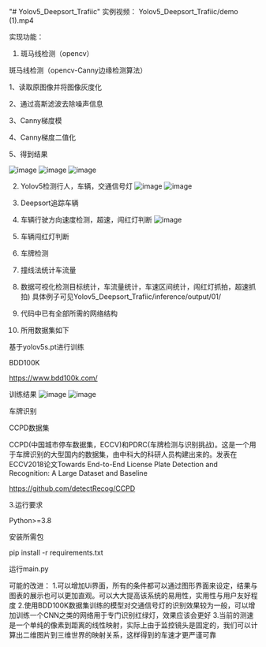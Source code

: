 "# Yolov5_Deepsort_Trafiic" 
实例视频：
Yolov5_Deepsort_Trafiic/demo (1).mp4

实现功能：

1. 斑马线检测（opencv）

  斑马线检测（opencv-Canny边缘检测算法）
  
  1、读取原图像并将图像灰度化
  
  2、通过高斯滤波去除噪声信息
  
  3、Canny梯度模
  
  4、Canny梯度二值化
  
  5、得到结果
  
  ![image](https://user-images.githubusercontent.com/54696432/172031700-83a86a7b-bbc8-41fb-82e7-23c3e3e25635.png)
  ![image](https://user-images.githubusercontent.com/54696432/172031706-f3c272a0-9757-48cd-be6f-1fad75cdb2ed.png)
  ![image](https://user-images.githubusercontent.com/54696432/172031712-4522275c-d3da-4cd9-bf45-38eb5c02c012.png)


2. Yolov5检测行人，车辆，交通信号灯
  ![image](https://user-images.githubusercontent.com/54696432/172031724-64b584ac-37b5-471e-b783-fb9815986be4.png)
  ![image](https://user-images.githubusercontent.com/54696432/172031730-e8429b65-99a8-4c23-b728-f899b1450b4c.png)

3. Deepsort追踪车辆

4. 车辆行驶方向速度检测，超速，闯红灯判断
  ![image](https://user-images.githubusercontent.com/54696432/172031734-8b691c3c-1205-47e6-b816-8c54fcc22278.png)

5. 车辆闯红灯判断

6. 车牌检测

7. 撞线法统计车流量

8. 数据可视化检测目标统计，车流量统计，车速区间统计，闯红灯抓拍，超速抓拍)
  具体例子可见Yolov5_Deepsort_Trafiic/inference/output/01/



1. 代码中已有全部所需的网络结构

2. 所用数据集如下

基于yolov5s.pt进行训练

BDD100K

https://www.bdd100k.com/

训练结果
![image](https://user-images.githubusercontent.com/54696432/172031921-edf666ec-4af6-49f0-b46b-e807e59a07dc.png)
![image](https://user-images.githubusercontent.com/54696432/172031924-43d672a5-6bf3-4f89-9992-9613729aef4e.png)


车牌识别

CCPD数据集

CCPD(中国城市停车数据集，ECCV)和PDRC(车牌检测与识别挑战)。这是一个用于车牌识别的大型国内的数据集，由中科大的科研人员构建出来的。发表在ECCV2018论文Towards End-to-End License Plate Detection and Recognition: A Large Dataset and Baseline

https://github.com/detectRecog/CCPD

3.运行要求

Python>=3.8

安装所需包

pip install -r requirements.txt

运行main.py

可能的改进：
1.可以增加Ui界面，所有的条件都可以通过图形界面来设定，结果与图表的展示也可以更加直观。可以大大提高该系统的易用性，实用性与用户友好程度
2.使用BDD100K数据集训练的模型对交通信号灯的识别效果较为一般，可以增加训练一个CNN之类的网络用于专门识别红绿灯，效果应该会更好
3.当前的测速是一个单纯的像素到距离的线性映射，实际上由于监控镜头是固定的，我们可以计算出二维图片到三维世界的映射关系，这样得到的车速才更严谨可靠

